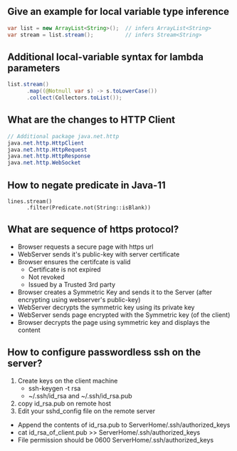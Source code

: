 ## Give an example for local variable type inference
```java
var list = new ArrayList<String>();  // infers ArrayList<String>
var stream = list.stream();          // infers Stream<String>
```

## Additional local-variable syntax for lambda parameters
```java
list.stream()
      .map((@Notnull var s) -> s.toLowerCase())
      .collect(Collectors.toList());
```

## What are the changes to HTTP Client
```java
// Additional package java.net.http
java.net.http.HttpClient
java.net.http.HttpRequest
java.net.http.HttpResponse
java.net.http.WebSocket
```

## How to negate predicate in Java-11
```
lines.stream()
      .filter(Predicate.not(String::isBlank))
```

## What are sequence of https protocol?
* Browser requests a secure page with https url
* WebServer sends it's public-key with server certificate
* Browser ensures the certifcate is valid
  * Certificate is not expired
  * Not revoked
  * Issued by a Trusted 3rd party
* Browser creates a Symmetric Key and sends it to the Server (after encrypting using webserver's public-key)
* WebServer decrypts the symmetric key using its private key
* WebServer sends page encrypted with the Symmetric key (of the client)
* Browser decrypts the page using symmetric key and displays the content

## How to configure passwordless ssh on the server?
1. Create keys on the client machine
   * ssh-keygen -t rsa
   * ~/.ssh/id_rsa and ~/.ssh/id_rsa.pub
2. copy id_rsa.pub on remote host
3. Edit your sshd_config file on the remote server
  * Append the contents of id_rsa.pub to ServerHome/.ssh/authorized_keys
  * cat id_rsa_of_client.pub >> ServerHome/.ssh/authorized_keys
  * File permission should be 0600 ServerHome/.ssh/authorized_keys  
